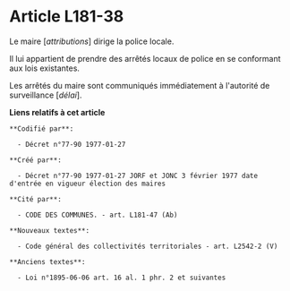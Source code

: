 # Article L181-38

Le maire [*attributions*] dirige la police locale. 

Il lui appartient de prendre des arrêtés locaux de police en se conformant aux lois existantes. 

Les arrêtés du maire sont communiqués immédiatement à l'autorité de surveillance [*délai*].

**Liens relatifs à cet article**

	**Codifié par**:

	  - Décret n°77-90 1977-01-27

	**Créé par**:

	  - Décret n°77-90 1977-01-27 JORF et JONC 3 février 1977 date d'entrée en vigueur élection des maires

	**Cité par**:

	  - CODE DES COMMUNES. - art. L181-47 (Ab)

	**Nouveaux textes**:

	  - Code général des collectivités territoriales - art. L2542-2 (V)

	**Anciens textes**:

	  - Loi n°1895-06-06 art. 16 al. 1 phr. 2 et suivantes
